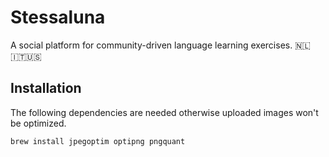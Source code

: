 # Stessaluna

A social platform for community-driven language learning exercises. 🇳🇱🇮🇹🇺🇸

## Installation

The following dependencies are needed otherwise uploaded images won't be optimized.

    brew install jpegoptim optipng pngquant

